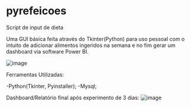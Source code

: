 # pyrefeicoes
Script de input de dieta

Uma GUI básica feita através do Tkinter(Python) para uso pessoal com o intuito de adicionar alimentos ingeridos na semana e no fim gerar um dashboard via software Power BI.

![image](https://github.com/Thomas-Delgado/pyrefeicoes/assets/138255419/54266bac-84c0-4a6d-9e20-6551fc564d55)


Ferramentas Utilizadas:

-Python(Tkinter, Pyinstaller);
-Mysql;

Dashboard/Relatório final após experimento de 3 dias:
![image](https://github.com/Thomas-Delgado/pyrefeicoes/assets/138255419/49df788f-d9ea-4f2f-9f5d-b7b9df4f0544)



